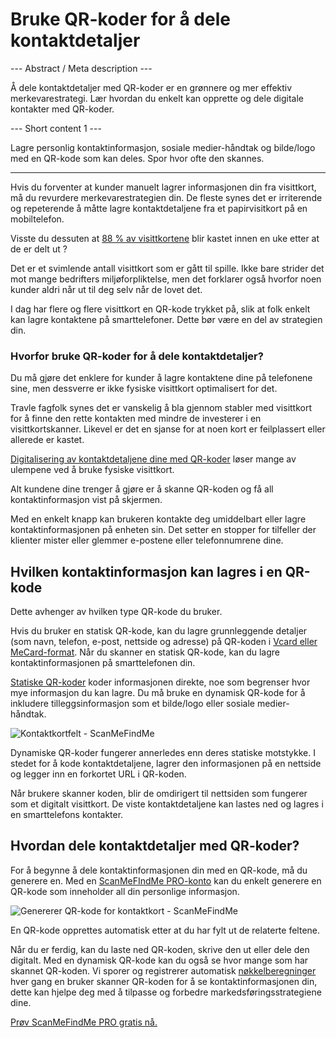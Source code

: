 <h1>Bruke QR-koder for å dele kontaktdetaljer</h1>

--- Abstract / Meta description ---

Å dele kontaktdetaljer med QR-koder er en grønnere og mer effektiv merkevarestrategi. Lær hvordan du enkelt kan opprette og dele digitale kontakter med QR-koder.

--- Short content 1 ---

Lagre personlig kontaktinformasjon, sosiale medier-håndtak og bilde/logo med en QR-kode som kan deles. Spor hvor ofte den skannes.

----------

<p>Hvis du forventer at kunder manuelt lagrer informasjonen din fra visittkort, må du revurdere merkevarestrategien din. De fleste synes det er irriterende og repeterende å måtte lagre kontaktdetaljene fra et papirvisitkort på en mobiltelefon.</p>

<p>Visste du dessuten at <a href="https://blog.adobe.com/en/publish/2016/10/26/4-business-card-statistics-that-will-make-you- rethink-your-strategy.html#gs.5xe9i0" class="smfm-externallink" target="_blank" rel="nofollow">88 % av visittkortene</a> blir kastet innen en uke etter at de er delt ut ?</p>

<p>Det er et svimlende antall visittkort som er gått til spille. Ikke bare strider det mot mange bedrifters miljøforpliktelse, men det forklarer også hvorfor noen kunder aldri når ut til deg selv når de lovet det. </p>

<p>I dag har flere og flere visittkort en QR-kode trykket på, slik at folk enkelt kan lagre kontaktene på smarttelefoner. Dette bør være en del av strategien din. </p>

<h3> Hvorfor bruke QR-koder for å dele kontaktdetaljer? </h3>

<p>Du må gjøre det enklere for kunder å lagre kontaktene dine på telefonene sine, men dessverre er ikke fysiske visittkort optimalisert for det. </p>

<p>Travle fagfolk synes det er vanskelig å bla gjennom stabler med visittkort for å finne den rette kontakten med mindre de investerer i en visittkortskanner. Likevel er det en sjanse for at noen kort er feilplassert eller allerede er kastet. </p>

<p><a href="#static:contact">Digitalisering av kontaktdetaljene dine med QR-koder</a> løser mange av ulempene ved å bruke fysiske visittkort.</p>

<p>Alt kundene dine trenger å gjøre er å skanne QR-koden og få all kontaktinformasjon vist på skjermen. </p>

<p>Med en enkelt knapp kan brukeren kontakte deg umiddelbart eller lagre kontaktinformasjonen på enheten sin. Det setter en stopper for tilfeller der klienter mister eller glemmer e-postene eller telefonnumrene dine. </p>

<h2> Hvilken kontaktinformasjon kan lagres i en QR-kode </h2>

<p>Dette avhenger av hvilken type QR-kode du bruker.</p>

<p>Hvis du bruker en statisk QR-kode, kan du lagre grunnleggende detaljer (som navn, telefon, e-post, nettside og adresse) på QR-koden i <a href="#article:about_contactformats">Vcard eller MeCard-format</a>. Når du skanner en statisk QR-kode, kan du lagre kontaktinformasjonen på smarttelefonen din. </p>

<p><a href="#article:about_static">Statiske QR-koder</a> koder informasjonen direkte, noe som begrenser hvor mye informasjon du kan lagre. Du må bruke en dynamisk QR-kode for å inkludere tilleggsinformasjon som et bilde/logo eller sosiale medier-håndtak. </p>

<p class="imageholder">
    <img src="https://media.scanmefindme.com/blog/about_dynamic_contact/files/img 1 - contact fields.png"
        alt="Kontaktkortfelt - ScanMeFindMe">
</p>

<p>Dynamiske QR-koder fungerer annerledes enn deres statiske motstykke. I stedet for å kode kontaktdetaljene, lagrer den informasjonen på en nettside og legger inn en forkortet URL i QR-koden. </p>

<p>Når brukere skanner koden, blir de omdirigert til nettsiden som fungerer som et digitalt visittkort. De viste kontaktdetaljene kan lastes ned og lagres i en smarttelefons kontakter. </p>

<h2> Hvordan dele kontaktdetaljer med QR-koder? </h2>

<p>For å begynne å dele kontaktinformasjonen din med en QR-kode, må du generere en. Med en <a href="#pro">ScanMeFIndMe PRO-konto</a> kan du enkelt generere en QR-kode som inneholder all din personlige informasjon.</p>

<p class="imageholder">
    <img src="https://media.scanmefindme.com/blog/about_dynamic_contact/files/img 2 - floyd miles - qr.png"
        alt="Genererer QR-kode for kontaktkort - ScanMeFindMe">
</p>

<p>En QR-kode opprettes automatisk etter at du har fylt ut de relaterte feltene.</p>

<p>Når du er ferdig, kan du laste ned QR-koden, skrive den ut eller dele den digitalt. Med en dynamisk QR-kode kan du også se hvor mange som har skannet QR-koden. Vi sporer og registrerer automatisk <a href="#article:about_statistics">nøkkelberegninger</a> hver gang en bruker skanner QR-koden for å se kontaktinformasjonen din, dette kan hjelpe deg med å tilpasse og forbedre markedsføringsstrategiene dine.</p>

<p><a href="#pro">Prøv ScanMeFindMe PRO gratis nå.</a></p>
